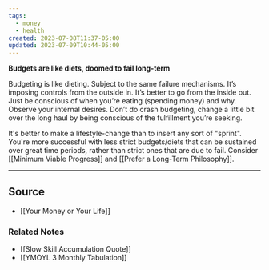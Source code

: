 ```yaml
---
tags:
  - money
  - health
created: 2023-07-08T11:37-05:00
updated: 2023-07-09T10:44-05:00
---
```

**Budgets are like diets, doomed to fail long-term**

Budgeting is like dieting. Subject to the same failure mechanisms. It’s imposing controls from the outside in. It’s better to go from the inside out. Just be conscious of when you’re eating (spending money) and why. Observe your internal desires. Don’t do crash budgeting, change a little bit over the long haul by being conscious of the fulfillment you’re seeking.

It's better to make a lifestyle-change than to insert any sort of "sprint". You're more successful with less strict budgets/diets that can be sustained over great time periods, rather than strict ones that are due to fail. Consider [[Minimum Viable Progress]] and [[Prefer a Long-Term Philosophy]].

---

## Source
- [[Your Money or Your Life]]

### Related Notes
- [[Slow Skill Accumulation Quote]] 
- [[YMOYL 3 Monthly Tabulation]]